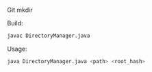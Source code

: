 
Git mkdir

Build:
```bash
javac DirectoryManager.java
```

Usage:
```bash
java DirectoryManager.java <path> <root_hash>
```
